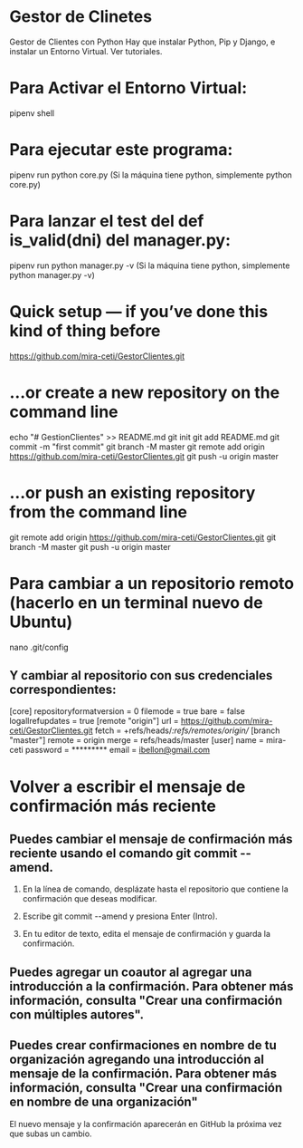 # Gestor de Clinetes
Gestor de Clientes con Python
Hay que instalar Python, Pip y Django, e instalar un Entorno Virtual. 
Ver tutoriales.

# Para Activar el Entorno Virtual:
pipenv shell

# Para ejecutar este programa:
pipenv run python core.py  (Si la máquina tiene python, simplemente python core.py)

# Para lanzar el test del def is_valid(dni) del manager.py:
pipenv run python manager.py -v (Si la máquina tiene python, simplemente python manager.py -v)

# Quick setup — if you’ve done this kind of thing before

https://github.com/mira-ceti/GestorClientes.git

# …or create a new repository on the command line

echo "# GestionClientes" >> README.md
git init
git add README.md
git commit -m "first commit"
git branch -M master
git remote add origin https://github.com/mira-ceti/GestorClientes.git
git push -u origin master


# …or push an existing repository from the command line
           
git remote add origin https://github.com/mira-ceti/GestorClientes.git
git branch -M master
git push -u origin master

# Para cambiar a un repositorio remoto (hacerlo en un terminal nuevo de Ubuntu)
nano .git/config
## Y cambiar al repositorio con sus credenciales correspondientes:
[core]
        repositoryformatversion = 0
        filemode = true
        bare = false
        logallrefupdates = true
[remote "origin"]
        url = https://github.com/mira-ceti/GestorClientes.git
        fetch = +refs/heads/*:refs/remotes/origin/*
[branch "master"]
        remote = origin
        merge = refs/heads/master
[user]
        name = mira-ceti
        password = *********
        email = ibellon@gmail.com

# Volver a escribir el mensaje de confirmación más reciente
## Puedes cambiar el mensaje de confirmación más reciente usando el comando git commit --amend.

1. En la línea de comando, desplázate hasta el repositorio que contiene la confirmación que deseas modificar.

2. Escribe git commit --amend y presiona Enter (Intro).

3. En tu editor de texto, edita el mensaje de confirmación y guarda la confirmación.

## Puedes agregar un coautor al agregar una introducción a la confirmación. Para obtener más información, consulta "Crear una confirmación con múltiples autores".

## Puedes crear confirmaciones en nombre de tu organización agregando una introducción al mensaje de la confirmación. Para obtener más información, consulta "Crear una confirmación en nombre de una organización"

El nuevo mensaje y la confirmación aparecerán en GitHub la próxima vez que subas un cambio.

